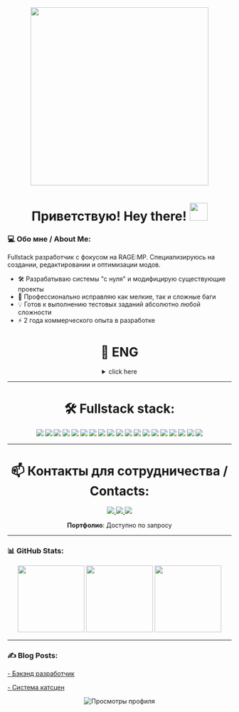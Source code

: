 
<div align="center">
<img src="https://i.pinimg.com/736x/83/24/68/832468b1edfa0d8318370c9308282d82.jpg" width="400"/>
</div>


<h1 align="center">
  Приветствую! Hey there! 
  <img src="https://media.giphy.com/media/hvRJCLFzcasrR4ia7z/giphy.gif" width="40"/>
</h1>



### 💻 Обо мне / About Me:

Fullstack разработчик с фокусом на RAGE:MP. Специализируюсь на создании, редактировании и оптимизации модов.

- 🛠️ Разрабатываю системы "с нуля" и модифицирую существующие проекты
- 🐛 Профессионально исправляю как мелкие, так и сложные баги
- 💡 Готов к выполнению тестовых заданий абсолютно любой сложности
- ⚡ 2 года коммерческого опыта в разработке


<h1 align="center">
  📁 ENG 
</h1>

<details>
  <summary align="center">click here</summary>
  Fullstack developer with a focus on RAGE:MP. Specializes in creating, editing and optimizing mods.
  
  - 🛠️ I develop systems from scratch and modify existing projects
  - 🐛 I professionally fix both minor and complex bugs
  - 💡 I am ready to perform test tasks of absolutely any complexity
  - ⚡ 2 years of commercial experience in development
</details>

---
<h1 align="center">
  🛠️ Fullstack stack: 
</h1>

<div align="center">
  <img src="https://img.shields.io/badge/JavaScript-F7DF1E?style=for-the-badge&logo=javascript&logoColor=black"/>
  <img src="https://img.shields.io/badge/TypeScript-3178C6?style=for-the-badge&logo=typescript&logoColor=white"/>
  <img src="https://img.shields.io/badge/HTML5-E34F26?style=for-the-badge&logo=html5&logoColor=white"/>
  <img src="https://img.shields.io/badge/CSS3-1572B6?style=for-the-badge&logo=css3&logoColor=white"/>
  <img src="https://img.shields.io/badge/Sass-CC6699?style=for-the-badge&logo=sass&logoColor=white"/>
  <img src="https://img.shields.io/badge/SCSS-CD6799?style=for-the-badge&logo=sass&logoColor=white"/>
  <img src="https://img.shields.io/badge/Vue.js-4FC08D?style=for-the-badge&logo=vuedotjs&logoColor=white"/>
  <img src="https://img.shields.io/badge/Svelte-FF3E00?style=for-the-badge&logo=svelte&logoColor=white"/>
  <img src="https://img.shields.io/badge/Node.js-339933?style=for-the-badge&logo=nodedotjs&logoColor=white"/>
  <img src="https://img.shields.io/badge/Express.js-000000?style=for-the-badge&logo=express&logoColor=white"/>
  <img src="https://img.shields.io/badge/Webpack-8DD6F9?style=for-the-badge&logo=webpack&logoColor=black"/>
  <img src="https://img.shields.io/badge/MongoDB-47A248?style=for-the-badge&logo=mongodb&logoColor=white"/>
  <img src="https://img.shields.io/badge/MySQL-4479A1?style=for-the-badge&logo=mysql&logoColor=white"/>
  <img src="https://img.shields.io/badge/GIT-4479A1?style=for-the-badge&logo=git&logoColor=white"/>
  <img src="https://img.shields.io/badge/MariaDB-003545?style=for-the-badge&logo=mariadb&logoColor=white"/>
  <img src="https://img.shields.io/badge/Sequelize-52B0E7?style=for-the-badge&logo=sequelize&logoColor=black"/>
  <img src="https://img.shields.io/badge/RAGE%20MP-FF0000?style=for-the-badge&logo=rage&logoColor=white"/>
  <img src="https://img.shields.io/badge/FiveM-A232A8?style=for-the-badge&logo=fivem&logoColor=white"/>
  <img src="https://img.shields.io/badge/alt:V-168F14?style=for-the-badge&logo=altv&logoColor=white"/>

<!--   <img src="https://img.shields.io/badge/Node.js-339933?style=for-the-badge&logo=nodedotjs&logoColor=white"/>
  <img src="https://img.shields.io/badge/JavaScript-F7DF1E?style=for-the-badge&logo=javascript&logoColor=black"/>
  <img src="https://img.shields.io/badge/express.js-%23404d59.svg?style=for-the-badge&logo=express&logoColor=%2361DAFB"/>
  <img src="https://img.shields.io/badge/MongoDB-%234ea94b.svg?style=for-the-badge&logo=mongodb&logoColor=white"/>
  <img src="https://img.shields.io/badge/MariaDB-003545?style=for-the-badge&logo=mariadb&logoColor=white"/>
  <img src="https://img.shields.io/badge/VUE-003545?style=for-the-badge&logo=vue&logoColor=green"/>
  <img src="https://img.shields.io/badge/webpack-003545?style=for-the-badge&logo=webpack&logoColor=yellow"/>
  <img src="https://img.shields.io/badge/typescript-%23007ACC.svg?style=for-the-badge&logo=typescript&logoColor=white"/>
  <img src="https://img.shields.io/badge/MySQL-4479A1?style=for-the-badge&logo=mysql&logoColor=white"/>
  <img src="https://img.shields.io/badge/Sequelize-52B0E7?style=for-the-badge&logo=sequelize&logoColor=white"/>
  <img src="https://img.shields.io/badge/RAGE:MP API-FF0000?style=for-the-badge"/>
  <img src="https://img.shields.io/badge/FIVEM API-a232a8?style=for-the-badge"/>
  <img src="https://img.shields.io/badge/alt:V API-168f14?style=for-the-badge"/> -->
</div>

---

<h1 align="center">
  📫 Контакты для сотрудничества / Contacts:
</h1>

  <div align="center">
    <a href="https://ragemp.pro/members/shark.25817/">
      <img src="https://img.shields.io/badge/RAGE:MP Forum-FF0000?style=for-the-badge&logo=gamejolt&logoColor=white"/>
    </a>
    <a href="https://t.me/whya144">
      <img src="https://img.shields.io/badge/Telegram-2CA5E0?style=for-the-badge&logo=telegram&logoColor=white"/>
    </a>
    <a href="">
      <img src="https://img.shields.io/badge/shark4jk-7289DA?style=for-the-badge&logo=discord&logoColor=white"/>
    </a>

 **Портфолио**: Доступно по запросу
    
  </div>

---

### 📊 GitHub Stats:
<div align="center">
  <img src="https://github-readme-stats.vercel.app/api?username=shark4jk&theme=slateorange&hide_border=false&include_all_commits=true&count_private=false" height="150" alt=""/>
  <img src="https://github-readme-streak-stats.herokuapp.com/?user=shark4jk&theme=slateorange&hide_border=false" height="150" alt=""/>
  <img src="https://github-readme-stats.vercel.app/api/top-langs/?username=shark4jk&theme=slateorange&hide_border=false&include_all_commits=true&count_private=false&layout=compact" height="150" alt=""/>
</div>

---

### :writing_hand: Blog Posts:


<p>
  <a href="https://ragemp.pro/threads/backend-razrabotchik-js.11338/">
    - Бэкэнд разработчик
  </a>
</p>

<p>
  <a href="https://ragemp.pro/threads/prodam-sistema-vosproizvedenija-katscen-js.10738/page-2#post-88618/">
    - Система катсцен
  </a>
</p>


<p align="center">
  <img src="https://komarev.com/ghpvc/?username=shark4jk&style=flat-square&color=blue" alt="Просмотры профиля"/>
</p>
